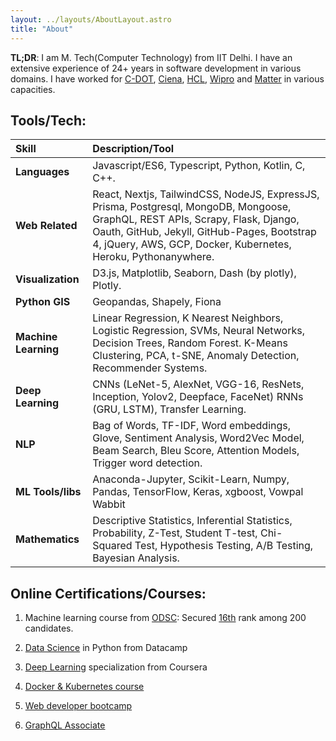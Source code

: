 ```yaml
---
layout: ../layouts/AboutLayout.astro
title: "About"
---
```


**TL;DR**: I am M. Tech(Computer Technology) from IIT Delhi. I have an extensive experience of 24+ years in software development in various domains. I have worked for [C-DOT](http://www.cdot.in/cdotweb/web/home.php), [Ciena](https://www.ciena.in/), [HCL](https://www.hcltech.com/), [Wipro](https://www.wipro.com/en-IN/) and [Matter](https://matter.in/) in various capacities.

## Tools/Tech:

| Skill                | Description/Tool                                                                                                                                                                                                                                 |
| :------------------- | :----------------------------------------------------------------------------------------------------------------------------------------------------------------------------------------------------------------------------------------------- |
| **Languages**        | Javascript/ES6, Typescript, Python, Kotlin, C, C++.                                                                                                                                                                                              |
| **Web Related**      | React, Nextjs, TailwindCSS, NodeJS, ExpressJS, Prisma, Postgresql, MongoDB, Mongoose, GraphQL, REST APIs, Scrapy, Flask, Django, Oauth, GitHub, Jekyll, GitHub-Pages, Bootstrap 4, jQuery, AWS, GCP, Docker, Kubernetes, Heroku, Pythonanywhere. |
| **Visualization**    | D3.js, Matplotlib, Seaborn, Dash (by plotly), Plotly.                                                                                                                                                                                            |
| **Python GIS**       | Geopandas, Shapely, Fiona                                                                                                                                                                                                                        |
| **Machine Learning** | Linear Regression, K Nearest Neighbors, Logistic Regression, SVMs, Neural Networks, Decision Trees, Random Forest. K-Means Clustering, PCA, t-SNE, Anomaly Detection, Recommender Systems.                                                       |
| **Deep Learning**    | CNNs (LeNet-5, AlexNet, VGG-16, ResNets, Inception, Yolov2, Deepface, FaceNet) RNNs (GRU, LSTM), Transfer Learning.                                                                                                                              |
| **NLP**              | Bag of Words, TF-IDF, Word embeddings, Glove, Sentiment Analysis, Word2Vec Model, Beam Search, Bleu Score, Attention Models, Trigger word detection.                                                                                             |
| **ML Tools/libs**    | Anaconda-Jupyter, Scikit-Learn, Numpy, Pandas, TensorFlow, Keras, xgboost, Vowpal Wabbit                                                                                                                                                         |
| **Mathematics**      | Descriptive Statistics, Inferential Statistics, Probability, Z-Test, Student T-test, Chi-Squared Test, Hypothesis Testing, A/B Testing, Bayesian Analysis.                                                                                       |

## Online Certifications/Courses:

1. Machine learning course from [ODSC](https://medium.com/open-machine-learning-course): Secured [16th](https://docs.google.com/spreadsheets/d/1VlVgHJSQff0huK1hPsyNiImztc7wop0E8Gvw3qO5vBk/edit#gid=0) rank among 200 candidates.

2. [Data Science](https://drive.google.com/file/d/17w54CQmzE4EB7MvgiLRyQzSi9_f1mhc-/view?usp=sharing) in Python from Datacamp

3. [Deep Learning](https://www.coursera.org/account/accomplishments/specialization/QK5UWBWPY5DS) specialization from Coursera

4. [Docker & Kubernetes course](https://www.udemy.com/certificate/UC-8ZZFK7OL/)

5. [Web developer bootcamp](https://www.udemy.com/certificate/UC-EP4ZACG7/)

6. [GraphQL Associate](https://www.apollographql.com/tutorials/certifications/61365256-c6d2-4d77-9b8f-624886c59ecd)
